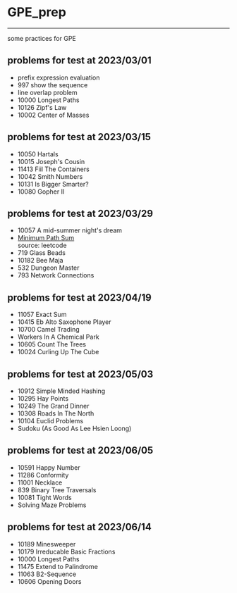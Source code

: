 # GPE_prep  
----  
some practices for GPE


## problems for test at 2023/03/01  
- prefix expression evaluation  
- 997 show the sequence   
- line overlap problem  
- 10000 Longest Paths  
- 10126 Zipf's Law
- 10002 Center of Masses  

## problems for test at 2023/03/15  
- 10050 Hartals  
- 10015 Joseph's Cousin  
- 11413 Fiil The Containers  
- 10042 Smith Numbers  
- 10131 Is Bigger Smarter?
- 10080 Gopher II  

## problems for test at 2023/03/29  
- 10057 A mid-summer night's dream  
- [Minimum Path Sum](https://leetcode.com/problems/minimum-path-sum/)   
    source: leetcode  
- 719 Glass Beads  
- 10182 Bee Maja
- 532 Dungeon Master  
- 793 Network Connections  

## problems for test at 2023/04/19  
- 11057 Exact Sum  
- 10415 Eb Alto Saxophone Player   
- 10700 Camel Trading  
- Workers In A Chemical Park  
- 10605 Count The Trees   
- 10024 Curling Up The Cube  

## problems for test at 2023/05/03  
- 10912 Simple Minded Hashing  
- 10295 Hay Points  
- 10249 The Grand Dinner   
- 10308 Roads In The North  
- 10104 Euclid Problems  
- Sudoku (As Good As Lee Hsien Loong)  

## problems for test at 2023/06/05   
- 10591 Happy Number  
- 11286 Conformity  
- 11001 Necklace
- 839 Binary Tree Traversals
- 10081 Tight Words
- Solving Maze Problems

## problems for test at 2023/06/14  
- 10189 Minesweeper
- 10179 Irreducable Basic Fractions
- 10000 Longest Paths
- 11475 Extend to Palindrome  
- 11063 B2-Sequence  
- 10606 Opening Doors  
